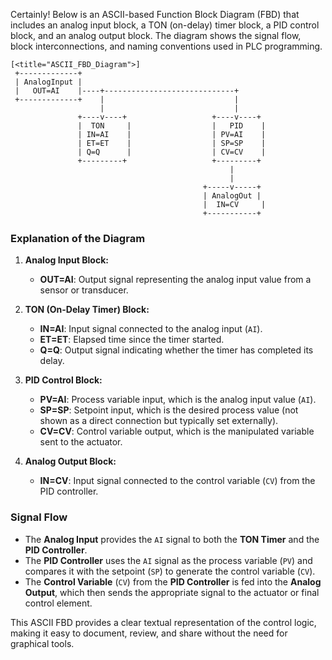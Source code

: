 Certainly! Below is an ASCII-based Function Block Diagram (FBD) that includes an analog input block, a TON (on-delay) timer block, a PID control block, and an analog output block. The diagram shows the signal flow, block interconnections, and naming conventions used in PLC programming.

```
[<title="ASCII_FBD_Diagram">]
 +-------------+      
 | AnalogInput |      
 |   OUT=AI    |----+-----------------------------+       
 +-------------+    |                             |       
                    |                             |       
               +----v----+                   +----v----+   
               |  TON     |                  |   PID    |   
               | IN=AI    |                  | PV=AI    |   
               | ET=ET    |                  | SP=SP    |   
               | Q=Q      |                  | CV=CV    |   
               +---------+                   +---------+   
                                                 |         
                                                 |         
                                           +-----v-----+    
                                           | AnalogOut |    
                                           |  IN=CV     |    
                                           +-----------+
```

### Explanation of the Diagram

1. **Analog Input Block:**
   - **OUT=AI**: Output signal representing the analog input value from a sensor or transducer.

2. **TON (On-Delay Timer) Block:**
   - **IN=AI**: Input signal connected to the analog input (`AI`).
   - **ET=ET**: Elapsed time since the timer started.
   - **Q=Q**: Output signal indicating whether the timer has completed its delay.

3. **PID Control Block:**
   - **PV=AI**: Process variable input, which is the analog input value (`AI`).
   - **SP=SP**: Setpoint input, which is the desired process value (not shown as a direct connection but typically set externally).
   - **CV=CV**: Control variable output, which is the manipulated variable sent to the actuator.

4. **Analog Output Block:**
   - **IN=CV**: Input signal connected to the control variable (`CV`) from the PID controller.

### Signal Flow
- The **Analog Input** provides the `AI` signal to both the **TON Timer** and the **PID Controller**.
- The **PID Controller** uses the `AI` signal as the process variable (`PV`) and compares it with the setpoint (`SP`) to generate the control variable (`CV`).
- The **Control Variable** (`CV`) from the **PID Controller** is fed into the **Analog Output**, which then sends the appropriate signal to the actuator or final control element.

This ASCII FBD provides a clear textual representation of the control logic, making it easy to document, review, and share without the need for graphical tools.

